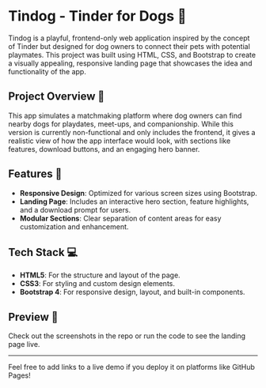 # Tindog - Tinder for Dogs 🐾

Tindog is a playful, frontend-only web application inspired by the concept of Tinder but designed for dog owners to connect their pets with potential playmates. This project was built using HTML, CSS, and Bootstrap to create a visually appealing, responsive landing page that showcases the idea and functionality of the app.

## Project Overview 📖
This app simulates a matchmaking platform where dog owners can find nearby dogs for playdates, meet-ups, and companionship. While this version is currently non-functional and only includes the frontend, it gives a realistic view of how the app interface would look, with sections like features, download buttons, and an engaging hero banner.

## Features 🎉
- **Responsive Design**: Optimized for various screen sizes using Bootstrap.
- **Landing Page**: Includes an interactive hero section, feature highlights, and a download prompt for users.
- **Modular Sections**: Clear separation of content areas for easy customization and enhancement.

## Tech Stack 💻
- **HTML5**: For the structure and layout of the page.
- **CSS3**: For styling and custom design elements.
- **Bootstrap 4**: For responsive design, layout, and built-in components.

## Preview 👀
Check out the screenshots in the repo or run the code to see the landing page live.

---

Feel free to add links to a live demo if you deploy it on platforms like GitHub Pages!
